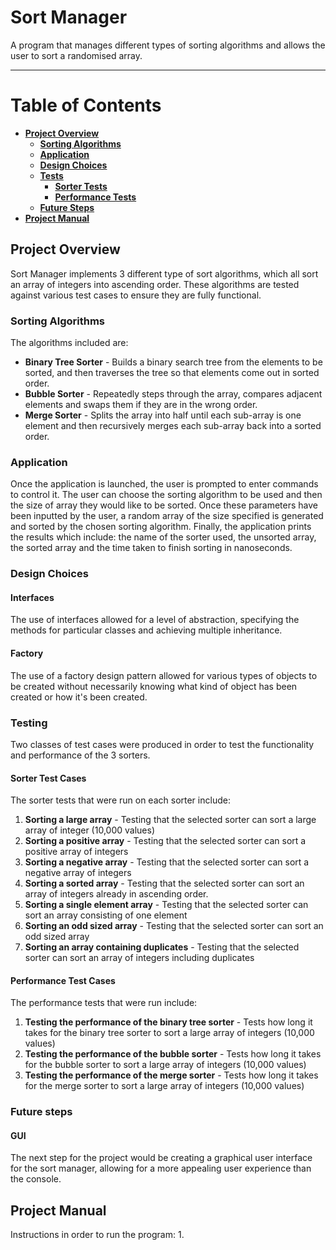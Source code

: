 # Sort Manager
A program that manages different types of sorting algorithms and allows the user to sort a randomised array.
***

# Table of Contents
- [**Project Overview**](#project-overview)
  - [**Sorting Algorithms**](#sorting-algorithms)
  - [**Application**](#application)
  - [**Design Choices**](#design-choices)
  - [**Tests**](#testing)
    - [**Sorter Tests**](#sorter-test-cases)
    - [**Performance Tests**](#performance-test-cases)
  - [**Future Steps**](#future-steps)
- [**Project Manual**](#project-manual)

## Project Overview
Sort Manager implements 3 different type of sort algorithms, which all sort an array of integers
into ascending order. These algorithms are tested against various test cases to ensure they are fully
functional.

### Sorting Algorithms
The algorithms included are:
- **Binary Tree Sorter** - Builds a binary search tree from the elements to be sorted, and then traverses the tree so that elements come out in sorted order.
- **Bubble Sorter** - Repeatedly steps through the array, compares adjacent elements and swaps them if they are in the wrong order.
- **Merge Sorter** - Splits the array into half until each sub-array is one element and then recursively merges each sub-array back into a sorted order.

### Application
Once the application is launched, the user is prompted to enter commands to control it.
The user can choose the sorting algorithm to be used and then the size of array they would like to be sorted. Once these
parameters have been inputted by the user, a random array of the size specified is generated and sorted by 
the chosen sorting algorithm. Finally, the application prints the results which include:
the name of the sorter used, the unsorted array, the sorted array and the time taken to finish sorting
in nanoseconds.

### Design Choices
#### Interfaces
The use of interfaces allowed for a level of abstraction, specifying the methods for particular classes and achieving multiple inheritance.

#### Factory
The use of a factory design pattern allowed for various types of objects to be created without necessarily knowing
what kind of object has been created or how it's been created.

### Testing
Two classes of test cases were produced in order to test the functionality and performance of the 3 sorters.

#### Sorter Test Cases
The sorter tests that were run on each sorter include:
1. **Sorting a large array** - Testing that the selected sorter can sort a large array of integer (10,000 values)
2. **Sorting a positive array** - Testing that the selected sorter can sort a positive array of integers
3. **Sorting a negative array** - Testing that the selected sorter can sort a negative array of integers
4. **Sorting a sorted array** - Testing that the selected sorter can sort an array of integers already in ascending order.
5. **Sorting a single element array** - Testing that the selected sorter can sort an array consisting of one element
6. **Sorting an odd sized array** - Testing that the selected sorter can sort an odd sized array
7. **Sorting an array containing duplicates** - Testing that the selected sorter can sort an array of integers including duplicates

#### Performance Test Cases
The performance tests that were run include:
1. **Testing the performance of the binary tree sorter** - Tests how long it takes for the binary tree sorter to sort a large array of integers (10,000 values)
2. **Testing the performance of the bubble sorter** - Tests how long it takes for the bubble sorter to sort a large array of integers (10,000 values)
3. **Testing the performance of the merge sorter** - Tests how long it takes for the merge sorter to sort a large array of integers (10,000 values)


### Future steps
#### GUI
The next step for the project would be creating a graphical user interface for the sort manager,
allowing for a more appealing user experience than the console.

## Project Manual
Instructions in order to run the program:
1.
